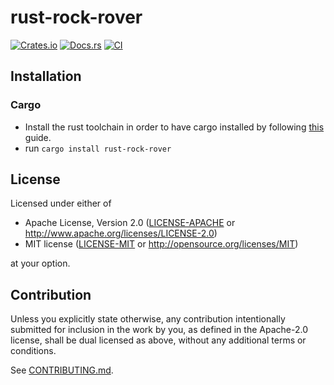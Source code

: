 # rust-rock-rover

[![Crates.io](https://img.shields.io/crates/v/rust-rock-rover.svg)](https://crates.io/crates/rust-rock-rover)
[![Docs.rs](https://docs.rs/rust-rock-rover/badge.svg)](https://docs.rs/rust-rock-rover)
[![CI](https://github.com/lmark1/rust-rock-rover/workflows/CI/badge.svg)](https://github.com/lmark1/rust-rock-rover/actions)

## Installation

### Cargo

* Install the rust toolchain in order to have cargo installed by following
  [this](https://www.rust-lang.org/tools/install) guide.
* run `cargo install rust-rock-rover`

## License

Licensed under either of

 * Apache License, Version 2.0
   ([LICENSE-APACHE](LICENSE-APACHE) or http://www.apache.org/licenses/LICENSE-2.0)
 * MIT license
   ([LICENSE-MIT](LICENSE-MIT) or http://opensource.org/licenses/MIT)

at your option.

## Contribution

Unless you explicitly state otherwise, any contribution intentionally submitted
for inclusion in the work by you, as defined in the Apache-2.0 license, shall be
dual licensed as above, without any additional terms or conditions.

See [CONTRIBUTING.md](CONTRIBUTING.md).
